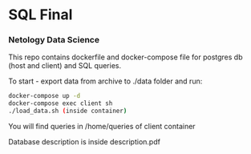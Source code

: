 # SQL Final
### Netology Data Science
This repo contains dockerfile and docker-compose file for postgres db (host and client) and SQL queries.

To start - export data from archive to ./data folder and run:
```bash
docker-compose up -d
docker-compose exec client sh
./load_data.sh (inside container)
```
You will find queries in /home/queries of client container

Database description is inside description.pdf
